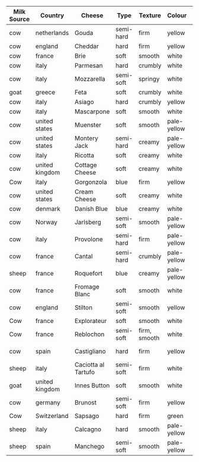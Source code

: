| Milk Source | Country        | Cheese              | Type      | Texture      | Colour      | Flavour | Aroma    | Common Usage  |
|-------------|----------------|---------------------|-----------|--------------|-------------|---------|----------|---------------|
| cow         | netherlands    | Gouda               | semi-hard | firm         | yellow      | rich    | pungent  | table-cheese  |
| cow         | england        | Cheddar             | hard      | firm         | yellow      | strong  | none     | melting       |
| cow         | france         | Brie                | soft      | smooth       | white       | creamy  | none     | bread         |
| cow         | italy          | Parmesan            | hard      | crumbly      | white       | strong  | strong   | pasta         |
| cow         | italy          | Mozzarella          | semi-soft | springy      | white       | creamy  | none     | pizza         |
| goat        | greece         | Feta                | soft      | crumbly      | white       | rich    | strong   | salad         |
| cow         | italy          | Asiago              | hard      | crumbly      | yellow      | mild    | pungent  | salad         |
| cow         | italy          | Mascarpone          | soft      | smooth       | white       | mild    | none     | salad         |
| cow         | united states  | Muenster            | soft      | smooth       | pale-yellow | mild    | pungent  | melting       |
| cow         | united states  | Montery Jack        | semi-hard | creamy       | pale-yellow | mild    | pleasant | table-cheese  |
| cow         | italy          | Ricotta             | soft      | creamy       | white       | sweet   | none     | cooking       |
| cow         | united kingdom | Cottage Cheese      | soft      | creamy       | white       | sweet   | none     | dip           |
| Cow         | italy          | Gorgonzola          | blue      | firm         | yellow      | mild    | none     | pizza         |
| cow         | united states  | Cream Cheese        | soft      | creamy       | white       | creamy  | pleasant | cheesecake    |
| cow         | denmark        | Danish Blue         | blue      | creamy       | white       | strong  | none     | dressing      |
| cow         | Norway         | Jarlsberg           | semi-soft | smooth       | pale-yellow | mild    | none     | melting       |
| cow         | italy          | Provolone           | semi-hard | firm         | pale-yellow | strong  | pleasant | melting       |
| cow         | france         | Cantal              | semi-hard | crumbly      | pale-yellow | sweet   | strong   | salad         |
| sheep       | france         | Roquefort           | blue      | creamy       | pale-yellow | strong  | none     | cooking       |
| cow         | france         | Fromage Blanc       | soft      | smooth       | white       | mild    | mild     | table-cheese  |
| cow         | england        | Stilton             | semi-soft | smooth       | yellow      | strong  | none     | table-cheese  |
| Cow         | france         | Explorateur         | soft      | smooth       | white       | mild    | none     | salad         |
| Cow         | france         | Reblochon           | semi-soft | firm, smooth | white       | mild    | mild     | table-cheese  |
| cow         | spain          | Castigliano         | hard      | firm         | yellow      | spicy   | pleasant | table-cheese  |
| sheep       | italy          | Caciotta al Tartufo | semi-soft | firm         | white       | mild    | pungent  | salad         |
| goat        | united kingdom | Innes Button        | soft      | smooth       | white       | rich    | none     | bread         |
| cow         | germany        | Brunost             | semi-soft | firm         | yellow      | sweet   | none     | dip           |
| Cow         | Switzerland    | Sapsago             | hard      | firm         | green       | rich    | pleasant | bread         |
| sheep       | italy          | Calcagno            | hard      | smooth       | pale-yellow | rich    | pleasant | salad         |
| sheep       | spain          | Manchego            | semi-soft | smooth       | pale-yellow | sweet   | none     | table-cheese  |
